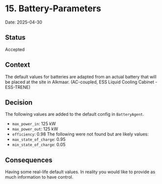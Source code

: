 # 15. Battery-Parameters

Date: 2025-04-30

## Status

Accepted

## Context

The default values for batteries are adapted from an actual battery that will be placed at the site in Alkmaar. (AC-coupled, ESS Liquid Cooling Cabinet - ESS-TRENE)

## Decision

The following values are added to the default config in `BatteryAgent`.
- `max_power_in`: 125 kW
- `max_power_out`: 125 kW
- `efficiency`: 0.98
The following were not found but are likely values:
- `max_state_of_charge`: 0.95
- `min_state_of_charge`: 0.05

## Consequences

Having some real-life default values. In reality you would like to provide as much information to have control.
